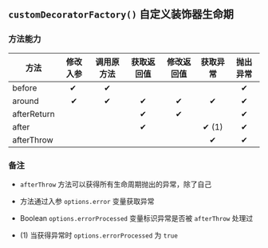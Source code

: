 ## `customDecoratorFactory()` 自定义装饰器生命期


### 方法能力

| 方法        | 修改入参 | 调用原方法 | 获取返回值 | 修改返回值 | 获取异常 | 抛出异常 |
| ----------- | :------: | :--------: | :--------: | :--------: | :------: | :------: |
| before      |    ✔ ️    |     ✔      |            |            |          |    ✔     |
| around      |    ✔     |     ✔      |     ✔      |     ✔      |    ✔     |    ✔     |
| afterReturn |          |            |     ✔      |     ✔      |          |    ✔     |
| after       |          |            |     ✔      |            |  ✔ (1)   |    ✔     |
| afterThrow  |          |            |            |            |    ✔     |    ✔     |


### 备注

- `afterThrow` 方法可以获得所有生命周期抛出的异常，除了自己
- 方法通过入参 `options.error` 变量获取异常
- Boolean `options.errorProcessed` 变量标识异常是否被 `afterThrow` 处理过

- (1) 当获得异常时 `options.errorProcessed` 为 `true`
